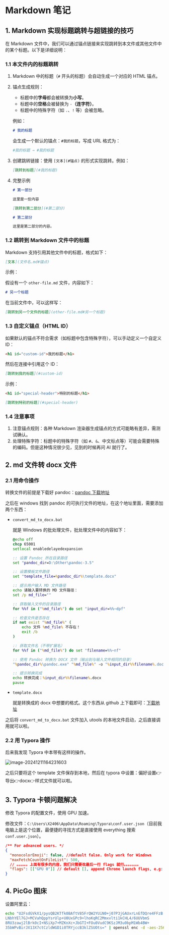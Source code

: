 # Markdown 笔记

## 1. Markdown 实现标题跳转与超链接的技巧

在 Markdown 文件中，我们可以通过锚点链接来实现跳转到本文件或其他文件中的某个标题。以下是详细说明：

### 1.1 本文件内的标题跳转

1. Markdown 中的标题（`#` 开头的标题）会自动生成一个对应的 HTML 锚点。

2. 锚点生成规则：

    - 标题中的**字母**都会被转换为**小写**。
    - 标题中的**空格**会被替换为 `-`**（连字符）**。
    - 标题中的特殊字符（如 `.`、`!` 等）会被忽略。

    例如：

    ```markdown
    # 我的标题
    ```

    会生成一个默认的锚点：`#我的标题`，写成 URL 格式为：

    ```bash
    #我的标题 → #我的标题
    ```

3. 创建跳转链接：使用 `[文本](#锚点)` 的形式实现跳转。例如：

    ```markdown
    [跳转到标题](#我的标题)
    ```

4. 完整示例

    ```markdown
    # 第一部分
    
    这里是一些内容
    
    [跳转到第二部分](#第二部分)
    
    # 第二部分
    
    这里是第二部分的内容。
    ```

### 1.2 跳转到 Markdown 文件中的标题

Markdown 支持引用其他文件中的标题，格式如下：

```markdown
[文本](文件名.md#锚点)
```

示例：

假设有一个 `other-file.md` 文件，内容如下：

```markdown
# 另一个标题
```

在当前文件中，可以这样写：

```markdown
[跳转到另一个文件的标题](other-file.md#另一个标题)
```

### 1.3 自定义锚点（HTML ID）

如果默认的锚点不符合需求（如标题中包含特殊字符），可以手动定义一个自定义 ID：

```markdown
<h1 id="custom-id">我的标题</h1>
```

然后在连接中引用这个 ID：

```markdown
[跳转到我的标题](#custom-id)
```

示例：

```markdown
<h1 id="special-header">特别的标题</h1>

[跳转到特别的标题](#special-header)
```

### 1.4 注意事项

1. 注意锚点规则：各种 Markdown 渲染器生成锚点的方式可能略有差异，需测试确认。
2. 处理特殊字符：标题中的特殊字符（如 `#`、`&`、中文标点等）可能会需要特殊的编码。但是这种情况很少见，见到的时候再问 AI 就行了。

## 2. md 文件转 docx 文件

### 2.1 用命令操作

转换文件的前提是下载好 pandoc：[pandoc 下载地址](https://github.com/jgm/pandoc/releases)

之后在 windows 找到 pandoc 的可执行文件的地址，在这个地址里面，需要添加两个东西：

- `convert_md_to_docx.bat`

    就是 Windows 的批处理文件，批处理文件中的内容如下：

    ```bat
    @echo off
    chcp 65001
    setlocal enabledelayedexpansion
    
    :: 设置 Pandoc 所在目录路径
    set "pandoc_dir=D:\Other\pandoc-3.5"
    
    :: 设置模板文件路径
    set "template_file=%pandoc_dir%\template.docx"
    
    :: 提示用户输入 MD 文件路径
    echo 请输入要转换的 MD 文件路径：
    set /p md_file=""
    
    :: 获取输入文件的目录路径
    for %%f in ("%md_file%") do set "input_dir=%%~dpf"
    
    :: 检查文件是否存在
    if not exist "%md_file%" (
        echo 文件 %md_file% 不存在！
        exit /b
    )
    
    :: 获取文件名（不带扩展名）
    for %%f in ("%md_file%") do set "filename=%%~nf"
    
    :: 使用 Pandoc 转换为 DOCX 文件（输出到与输入文件相同的目录）
    "%pandoc_dir%\pandoc.exe" "%md_file%" -o "%input_dir%%filename%.docx" --reference-doc="%template_file%"
    
    :: 提示转换完成
    echo 转换完成：%input_dir%%filename%.docx
    pause
    ```

- `template.docx`

    就是转换成的 docx 中想要的格式。这个东西从 github 上下载即可：[下载地址](https://github.com/Achuan-2/pandoc_word_template)

之后将 `convert_md_to_docx.bat` 文件加入 utools 的本地文件启动，之后直接调用就可以啦。

### 2.2 用 Typora 操作

后来我发现 Typora 中本带有这样的操作。

![image-20241211164231603](https://xubowen-bucket.oss-cn-beijing.aliyuncs.com/img/image-20241211164231603.png)



之后只要将这个 template 文件保存到本地，然后在 typora 中设置：偏好设置👉导出👉docx👉样式文件就可以啦。

## 3. Typora 卡顿问题解决

修改 Typora 的配置文件，使用 GPU 加速。

修改文件：`C:\Users\X2406\AppData\Roaming\Typora\conf.user.json`（目前我电脑上是这个位置，最便捷的寻找方式是直接使用 everything 搜索 `conf.user.json`）。

```json
/** For advanced users. */
{
  "monocolorEmoji": false, //default false. Only work for Windows
  "maxFetchCountOnFileList": 500,
  // 。。。。。。上面有很多的内容，我们只需要改最后一行 flags 就行。。。。。。。。
  "flags": [["GPU 0"]] // default [], append Chrome launch flags, e.g: [["disable-gpu"], ["host-rules", "MAP * 127.0.0.1"]]
}
```

## 4. PicGo 图床

设置阿里云：

```bash
echo "U2FsdGVkX1/pysQB2KTfk0BAftV85FrQW2YUiN0+j07P3jGAUxrLnEfDQre4FFzB
LNbhYEl7GJ+MCVahQppYsrUlp+U0UxGPc9+lhoKqRC2Mmxvlti1kCHL4/6UUVbmS
8RU3zawj2lBrk0cI+NSiXp7+MZKnXc+JbGTI+FOu0VudC9KSzJM3u0bpM1Wb4BW+
35bWPvBirJX13X7ctCzldWGD1i0TRYjccB3klZSUOts=" | openssl enc -d -aes-256-cbc -pass pass:"密码密码密码" -base64
```















